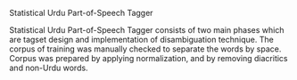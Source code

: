 Statistical Urdu Part-of-Speech Tagger

Statistical Urdu Part-of-Speech Tagger consists of two main phases which are tagset design and implementation of disambiguation technique. The corpus of training was manually checked to separate the words by space. Corpus was prepared by applying normalization, and by removing diacritics and non-Urdu words. 
